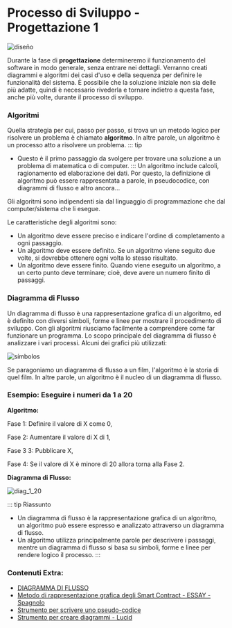 # Processo di Sviluppo - Progettazione 1

![diseño](/diseño.png)

Durante la fase di **progettazione** determineremo il funzionamento del software in modo generale, senza entrare nei dettagli. Verranno creati diagrammi e algoritmi dei casi d'uso e della sequenza per definire le funzionalità del sistema. È possibile che la soluzione iniziale non sia delle più adatte, quindi è necessario rivederla e tornare indietro a questa fase, anche più volte, durante il processo di sviluppo. 

### Algoritmi

Quella strategia per cui, passo per passo, si trova un un metodo logico per risolvere un problema è chiamato **algoritmo**. In altre parole, un algoritmo è un processo atto a risolvere un problema. 
::: tip 
- Questo è il primo passaggio da svolgere per trovare una soluzione a un problema di matematica o di computer. 
:::
Un algoritmo include calcoli, ragionamento ed elaborazione dei dati. Por questo, la definizione di algoritmo può essere rappresentata a parole, in pseudocodice, con diagrammi di flusso e altro ancora...

Gli algoritmi sono indipendenti sia dal linguaggio di programmazione che dal computer/sistema che li esegue.

Le caratteristiche degli algoritmi sono:

- Un algoritmo deve essere preciso e indicare l'ordine di completamento a ogni passaggio.
- Un algoritmo deve essere definito. Se un algoritmo viene seguito due volte, si dovrebbe ottenere ogni volta lo stesso risultato.
- Un algoritmo deve essere finito. Quando viene eseguito un algoritmo, a un certo punto deve terminare; cioè, deve avere un numero finito di passaggi.

### Diagramma di Flusso

Un diagramma di flusso è una rappresentazione grafica di un algoritmo, ed è definito con diversi simboli, forme e linee per mostrare il procedimento di sviluppo. Con gli algoritmi riusciamo facilmente a comprendere come far funzionare un programma. Lo scopo principale del diagramma di flusso è analizzare i vari processi. Alcuni dei grafici più utilizzati:

![símbolos](/simbolos.png)

Se paragoniamo un diagramma di flusso a un film, l'algoritmo è la storia di quel film. In altre parole, un algoritmo è il nucleo di un diagramma di flusso.

### Esempio: Eseguire i numeri da 1 a 20

**Algoritmo:**

Fase 1: Definire il valore di X come 0,

Fase 2: Aumentare il valore di X di 1,

Fase 3 3: Pubblicare X,

Fase 4: Se il valore di X è minore di 20 allora torna alla Fase 2.

**Diagramma di Flusso:**

![diag_1_20](/flowchart-algorithm.png)

::: tip Riassunto
- Un diagramma di flusso è la rappresentazione grafica di un algoritmo, un algoritmo può essere espresso e analizzato attraverso un diagramma di flusso.
- Un algoritmo utilizza principalmente parole per descrivere i passaggi, mentre un diagramma di flusso si basa su simboli, forme e linee per rendere logico il processo.
:::


### Contenuti Extra:
- [DIAGRAMMA DI FLUSSO](https://it.wikipedia.org/wiki/Diagramma_di_flusso)
- [Metodo di rappresentazione grafica degli Smart Contract - ESSAY - Spagnolo](https://www.redalyc.org/journal/5122/512259512009/html/)
- [Strumento per scrivere uno pseudo-codice](https://pseint.it.uptodown.com/windows/download)
- [Strumento per creare diagrammi - Lucid](https://lucid.app/)